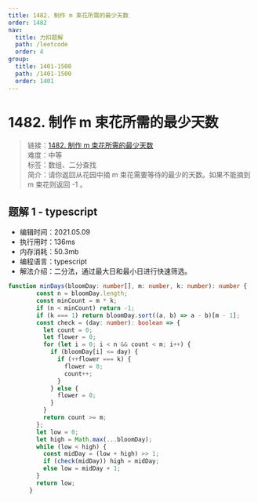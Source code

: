 ```yaml
---
title: 1482. 制作 m 束花所需的最少天数
order: 1482
nav:
  title: 力扣题解
  path: /leetcode
  order: 4
group:
  title: 1401-1500
  path: /1401-1500
  order: 1401
---
```


# 1482. 制作 m 束花所需的最少天数
    
> 链接：[1482. 制作 m 束花所需的最少天数](https://leetcode-cn.com/problems/minimum-number-of-days-to-make-m-bouquets/)  
> 难度：中等  
> 标签：数组、二分查找  
> 简介：请你返回从花园中摘 m 束花需要等待的最少的天数。如果不能摘到 m 束花则返回 -1 。
      
## 题解 1 - typescript
- 编辑时间：2021.05.09
- 执行用时：136ms
- 内存消耗：50.3mb
- 编程语言：typescript
- 解法介绍：二分法，通过最大日和最小日进行快速筛选。
```typescript
function minDays(bloomDay: number[], m: number, k: number): number {
        const n = bloomDay.length;
        const minCount = m * k;
        if (n < minCount) return -1;
        if (k === 1) return bloomDay.sort((a, b) => a - b)[m - 1];
        const check = (day: number): boolean => {
          let count = 0;
          let flower = 0;
          for (let i = 0; i < n && count < m; i++) {
            if (bloomDay[i] <= day) {
              if (++flower === k) {
                flower = 0;
                count++;
              }
            } else {
              flower = 0;
            }
          }
          return count >= m;
        };
        let low = 0;
        let high = Math.max(...bloomDay);
        while (low < high) {
          const midDay = (low + high) >> 1;
          if (check(midDay)) high = midDay;
          else low = midDay + 1;
        }
        return low;
      }
```

      